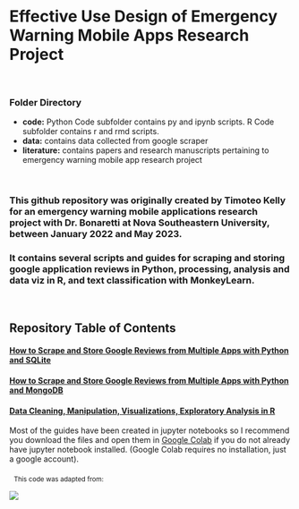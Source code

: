 # Effective Use Design of Emergency Warning Mobile Apps Research Project
&nbsp;
&nbsp;
&nbsp;
&nbsp;
### Folder Directory
- **code:** Python Code subfolder contains py and ipynb scripts. R Code subfolder contains r and rmd scripts.
- **data:** contains data collected from google scraper
- **literature:** contains papers and research manuscripts pertaining to emergency warning mobile app research project

&nbsp; 
### This github repository was originally created by Timoteo Kelly for an emergency warning mobile applications research project with Dr. Bonaretti at Nova Southeastern University, between January 2022 and May 2023. 
### It contains several scripts and guides for scraping and storing google application reviews in Python, processing, analysis and data viz in R, and text classification with MonkeyLearn.   
&nbsp; 


## Repository Table of Contents 
#### [How to Scrape and Store Google Reviews from Multiple Apps with Python and SQLite](https://github.com/tkelly1107/Emergency-Warning-App/blob/main/code/Python%20Code/google_scraper_sqlite.ipynb/)
#### [How to Scrape and Store Google Reviews from Multiple Apps with Python and MongoDB](https://github.com/tkelly1107/Emergency-Warning-App/blob/main/code/Python%20Code/google_scraper_mongodb.ipynb/)
#### [Data Cleaning, Manipulation, Visualizations, Exploratory Analysis in R](https://github.com/tkelly1107/Emergency-Warning-App/tree/main/code/R%20Code/)


Most of the guides have been created in jupyter notebooks so I recommend you download the files and open them in [Google Colab](https://colab.research.google.com/) if you do not already have jupyter notebook installed. (Google Colab requires no installation, just a google account).




&nbsp;
<sub>This code was adapted from:</sub> 
&nbsp;
&nbsp;


[![](https://miro.medium.com/max/333/1*mjn1NKEwG5Xw1wTbwMXHrQ@2x.png)](https://python.plainenglish.io/scraping-storing-google-play-app-reviews-with-python-5640c933c476)


